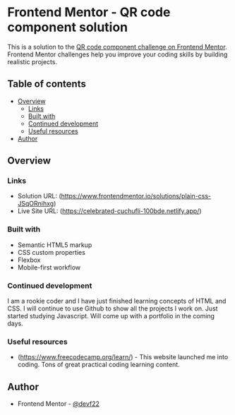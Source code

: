 # Frontend Mentor - QR code component solution

This is a solution to the [QR code component challenge on Frontend Mentor](https://www.frontendmentor.io/challenges/qr-code-component-iux_sIO_H). Frontend Mentor challenges help you improve your coding skills by building realistic projects. 

## Table of contents

- [Overview](#overview)
  - [Links](#links)
  - [Built with](#built-with)
  - [Continued development](#continued-development)
  - [Useful resources](#useful-resources)
- [Author](#author)

## Overview

### Links

- Solution URL: (https://www.frontendmentor.io/solutions/plain-css-JSqORnihxg)
- Live Site URL: (https://celebrated-cuchufli-100bde.netlify.app/)

### Built with

- Semantic HTML5 markup
- CSS custom properties
- Flexbox
- Mobile-first workflow

### Continued development

I am a rookie coder and I have just finished learning concepts of HTML and CSS. I will continue to use Github to show all the projects I work on. Just started studying Javascript. Will come up with a portfolio in the coming days.

### Useful resources

- (https://www.freecodecamp.org/learn/) - This website launched me into coding. Tons of great practical coding learning content.

## Author

- Frontend Mentor - [@devf22](https://www.frontendmentor.io/profile/devf22)
